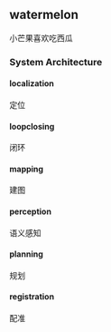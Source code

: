 ## watermelon
小芒果喜欢吃西瓜

### System Architecture

#### localization
定位

#### loopclosing
闭环

#### mapping
建图

#### perception
语义感知

#### planning
规划

#### registration
配准
